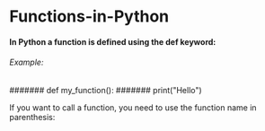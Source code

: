 # Functions-in-Python
#### In Python a function is defined using the def keyword:

###### Example:
####### def my_function():
#######  print("Hello")
   
If you want to call a function, you need to use the function name in parenthesis:
     
     

